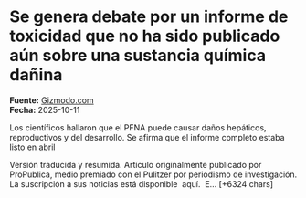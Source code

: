 # Se genera debate por un informe de toxicidad que no ha sido publicado aún sobre una sustancia química dañina

**Fuente:** [Gizmodo.com](https://es.gizmodo.com/se-genera-debate-por-un-informe-de-toxicidad-que-no-ha-sido-publicado-aun-sobre-una-sustancia-quimica-danina-2000197452)  
**Fecha:** 2025-10-11

Los científicos hallaron que el PFNA puede causar daños hepáticos, reproductivos y del desarrollo. Se afirma que el informe completo estaba listo en abril

Versión traducida y resumida. Artículo originalmente publicado por ProPublica, medio premiado con el Pulitzer por periodismo de investigación. La suscripción a sus noticias está disponible  aquí. 
E… [+6324 chars]
